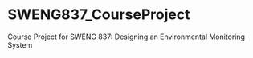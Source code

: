 # SWENG837_CourseProject
Course Project for SWENG 837: Designing an Environmental Monitoring System
